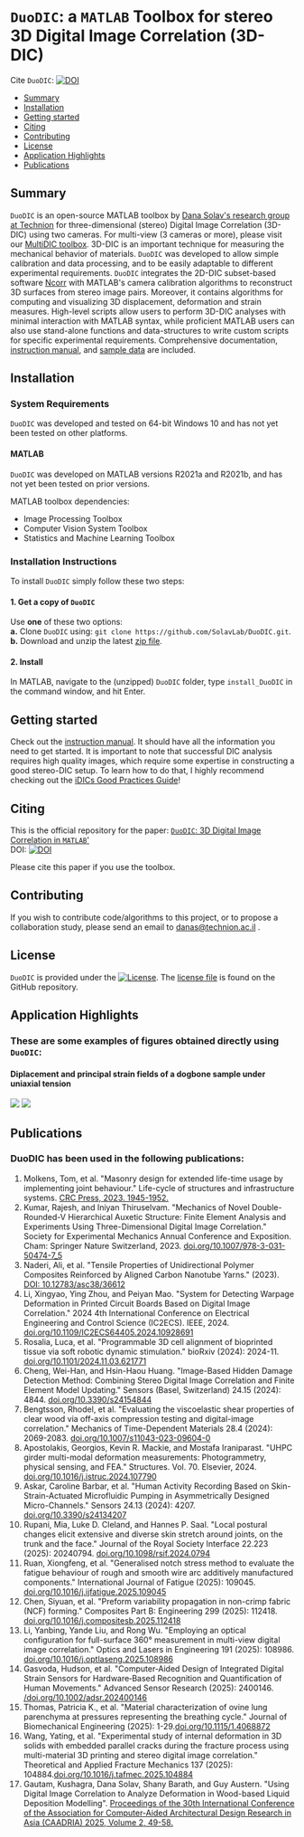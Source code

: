 # `DuoDIC`: a `MATLAB` Toolbox for stereo 3D Digital Image Correlation (3D-DIC)  

Cite `DuoDIC`: [![DOI](https://joss.theoj.org/papers/10.21105/joss.04279/status.svg)](https://doi.org/10.21105/joss.04279)

- [Summary](#summary)  
- [Installation](#installation)  
- [Getting started](#getting-started)
- [Citing](#citing)
- [Contributing](#contributing)  
- [License](#license)  
- [Application Highlights](#application-highlights)
- [Publications](#publications)


## Summary
`DuoDIC` is an open-source MATLAB toolbox by [Dana Solav's research group at Technion](https://www.solavlab.com/) for three-dimensional (stereo) Digital Image Correlation (3D-DIC) using two cameras. For multi-view (3 cameras or more), please visit our [MultiDIC toolbox](https://github.com/MultiDIC/MultiDIC). 3D-DIC is an important technique for measuring the mechanical behavior of materials. `DuoDIC` was developed to allow simple calibration and data processing, and to be easily adaptable to different experimental requirements. `DuoDIC` integrates the 2D-DIC subset-based software [Ncorr](https://www.github.com/justinblaber/ncorr_2D_matlab) with MATLAB's camera calibration algorithms to reconstruct 3D surfaces from stereo image pairs. Moreover, it contains algorithms for computing and visualizing 3D displacement, deformation and strain measures. High-level scripts allow users to perform 3D-DIC analyses with minimal interaction with MATLAB syntax, while proficient MATLAB users can also use stand-alone functions and data-structures to write custom scripts for specific experimental requirements. Comprehensive documentation, [instruction manual](https://github.com/SolavLab/DuoDIC/blob/master/docs/instructions/DuoDIC_v_1_1_0_instruction_manual.pdf), and [sample data](https://github.com/SolavLab/DuoDIC/tree/master/sample_data) are included.

## Installation  
### System Requirements
`DuoDIC` was developed and tested on 64-bit Windows 10 and has not yet been tested on other platforms.        
#### MATLAB
`DuoDIC` was developed on MATLAB versions R2021a and R2021b, and has not yet been tested on prior versions.  

MATLAB toolbox dependencies:
* Image Processing Toolbox
* Computer Vision System Toolbox
* Statistics and Machine Learning Toolbox

### Installation Instructions
To install `DuoDIC` simply follow these two steps:
#### 1. Get a copy of `DuoDIC`
Use **one** of these two options:  
**a.** Clone `DuoDIC` using: `git clone https://github.com/SolavLab/DuoDIC.git`.    
**b.** Download and unzip the latest [zip file](https://github.com/SolavLab/DuoDIC/archive/refs/heads/main.zip).   

#### 2. Install
In MATLAB, navigate to the (unzipped) `DuoDIC` folder, type `install_DuoDIC` in the command window, and hit Enter.

## Getting started
Check out the [instruction manual](docs/instructions/DuoDIC_instruction_manual_1_1_0.pdf). It should have all the information you need to get started.
It is important to note that successful DIC analysis requires high quality images, which require some expertise in constructing a good stereo-DIC setup. To learn how to do that, I highly recommend checking out the [iDICs Good Practices Guide](https://idics.org/guide/)!

## Citing  
This is the official repository for the paper:
[`DuoDIC`: 3D Digital Image Correlation in `MATLAB`'](https://joss.theoj.org/papers/10.21105/joss.04279)   
DOI: [![DOI](https://joss.theoj.org/papers/10.21105/joss.04279/status.svg)](https://doi.org/10.21105/joss.04279)

Please cite this paper if you use the toolbox.

## Contributing
If you wish to contribute code/algorithms to this project, or to propose a collaboration study, please send an email to danas@technion.ac.il .

## License <a name="License"></a>
`DuoDIC` is provided under the [![License](https://img.shields.io/badge/License-Apache_2.0-blue.svg)](https://opensource.org/licenses/Apache-2.0). The [license file](https://github.com/SolavLab/DuoDIC/blob/main/LICENSE.txt) is found on the GitHub repository.

## Application Highlights
### These are some examples of figures obtained directly using `DuoDIC`:
#### Diplacement and principal strain fields of a dogbone sample under uniaxial tension
<img src="docs/img/disp_img.gif">     
<img src="docs/img/strains.gif">   

## Publications
### DuoDIC has been used in the following publications:
1. Molkens, Tom, et al. "Masonry design for extended life-time usage by implementing joint behaviour." Life-cycle of structures and infrastructure systems. [CRC Press, 2023. 1945-1952.](https://www.taylorfrancis.com/chapters/oa-edit/10.1201/9781003323020-238/masonry-design-extended-life-time-usage-implementing-joint-behaviour-molkens-smits-van-hout-meuleman)
1. Kumar, Rajesh, and Iniyan Thiruselvam. "Mechanics of Novel Double-Rounded-V Hierarchical Auxetic Structure: Finite Element Analysis and Experiments Using Three-Dimensional Digital Image Correlation." Society for Experimental Mechanics Annual Conference and Exposition. Cham: Springer Nature Switzerland, 2023. [doi.org/10.1007/978-3-031-50474-7_5](https://doi.org/10.1007/978-3-031-50474-7_5)
1. Naderi, Ali, et al. "Tensile Properties of Unidirectional Polymer Composites Reinforced by Aligned Carbon Nanotube Yarns." (2023). [DOI: 10.12783/asc38/36612
](https://www.researchgate.net/profile/Yeqing-Wang-3/publication/374119489_Tensile_Properties_of_Unidirectional_Polymer_Composites_Reinforced_by_Aligned_Carbon_Nanotube_Yarns/links/650eebcdc05e6d1b1c2acfd3/Tensile-Properties-of-Unidirectional-Polymer-Composites-Reinforced-by-Aligned-Carbon-Nanotube-Yarns.pdf)
1. Li, Xingyao, Ying Zhou, and Peiyan Mao. "System for Detecting Warpage Deformation in Printed Circuit Boards Based on Digital Image Correlation." 2024 4th International Conference on Electrical Engineering and Control Science (IC2ECS). IEEE, 2024. [doi.org/10.1109/IC2ECS64405.2024.10928691](https://doi.org/10.1109/IC2ECS64405.2024.10928691)
1. Rosalia, Luca, et al. "Programmable 3D cell alignment of bioprinted tissue via soft robotic dynamic stimulation." bioRxiv (2024): 2024-11. [doi.org/10.1101/2024.11.03.621771](https://doi.org/10.1101/2024.11.03.621771)
1. Cheng, Wei-Han, and Hsin-Haou Huang. "Image-Based Hidden Damage Detection Method: Combining Stereo Digital Image Correlation and Finite Element Model Updating." Sensors (Basel, Switzerland) 24.15 (2024): 4844. [doi.org/10.3390/s24154844](https://doi.org/10.3390/s24154844)
1. Bengtsson, Rhodel, et al. "Evaluating the viscoelastic shear properties of clear wood via off-axis compression testing and digital-image correlation." Mechanics of Time-Dependent Materials 28.4 (2024): 2069-2083. [doi.org/10.1007/s11043-023-09604-0](https://doi.org/10.1007/s11043-023-09604-0)
1. Apostolakis, Georgios, Kevin R. Mackie, and Mostafa Iraniparast. "UHPC girder multi-modal deformation measurements: Photogrammetry, physical sensing, and FEA." Structures. Vol. 70. Elsevier, 2024. [doi.org/10.1016/j.istruc.2024.107790](https://doi.org/10.1016/j.istruc.2024.107790)
1. Askar, Caroline Barbar, et al. "Human Activity Recording Based on Skin-Strain-Actuated Microfluidic Pumping in Asymmetrically Designed Micro-Channels." Sensors 24.13 (2024): 4207. [doi.org/10.3390/s24134207](https://doi.org/10.3390/s24134207)
1. Rupani, Mia, Luke D. Cleland, and Hannes P. Saal. "Local postural changes elicit extensive and diverse skin stretch around joints, on the trunk and the face." Journal of the Royal Society Interface 22.223 (2025): 20240794. [doi.org/10.1098/rsif.2024.0794](https://doi.org/10.1098/rsif.2024.0794)
1. Ruan, Xiongfeng, et al. "Generalised notch stress method to evaluate the fatigue behaviour of rough and smooth wire arc additively manufactured components." International Journal of Fatigue (2025): 109045. [doi.org/10.1016/j.ijfatigue.2025.109045](https://doi.org/10.1016/j.ijfatigue.2025.109045)
1. Chen, Siyuan, et al. "Preform variability propagation in non-crimp fabric (NCF) forming." Composites Part B: Engineering 299 (2025): 112418. [doi.org/10.1016/j.compositesb.2025.112418](https://doi.org/10.1016/j.compositesb.2025.112418)
1. Li, Yanbing, Yande Liu, and Rong Wu. "Employing an optical configuration for full-surface 360° measurement in multi-view digital image correlation." Optics and Lasers in Engineering 191 (2025): 108986. [doi.org/10.1016/j.optlaseng.2025.108986](https://doi.org/10.1016/j.optlaseng.2025.108986)
1. Gasvoda, Hudson, et al. "Computer‐Aided Design of Integrated Digital Strain Sensors for Hardware‐Based Recognition and Quantification of Human Movements." Advanced Sensor Research (2025): 2400146. [/doi.org/10.1002/adsr.202400146](https://doi.org/10.1002/adsr.202400146)
1. Thomas, Patricia K., et al. "Material characterization of ovine lung parenchyma at pressures representing the breathing cycle." Journal of Biomechanical Engineering (2025): 1-29.[doi.org/10.1115/1.4068872](https://doi.org/10.1115/1.4068872)
1. Wang, Yating, et al. "Experimental study of internal deformation in 3D solids with embedded parallel cracks during the fracture process using multi-material 3D printing and stereo digital image correlation." Theoretical and Applied Fracture Mechanics 137 (2025): 104884.[doi.org/10.1016/j.tafmec.2025.104884](https://doi.org/10.1016/j.tafmec.2025.104884)
1. Gautam, Kushagra, Dana Solav, Shany Barath, and Guy Austern. "Using Digital Image Correlation to Analyze Deformation in Wood-based Liquid Deposition Modelling". [Proceedings of the 30th International Conference of the Association for Computer-Aided Architectural Design Research in Asia (CAADRIA) 2025, Volume 2, 49-58.](https://www.researchgate.net/profile/Kushagra-Gautam-3/publication/390972230_Using_Digital_Image_Correlation_to_Analyze_Deformation_in_Wood-based_Liquid_Deposition_Modelling/links/68063853df0e3f544f437df3/Using-Digital-Image-Correlation-to-Analyze-Deformation-in-Wood-based-Liquid-Deposition-Modelling.pdf)
